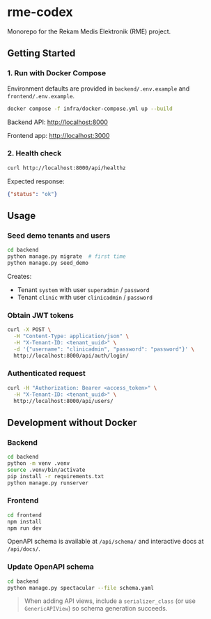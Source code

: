 # rme-codex

Monorepo for the Rekam Medis Elektronik (RME) project.

## Getting Started

### 1. Run with Docker Compose

Environment defaults are provided in `backend/.env.example` and `frontend/.env.example`.

```bash
docker compose -f infra/docker-compose.yml up --build
```

Backend API: <http://localhost:8000>

Frontend app: <http://localhost:3000>

### 2. Health check

```bash
curl http://localhost:8000/api/healthz
```

Expected response:

```json
{"status": "ok"}
```

## Usage

### Seed demo tenants and users

```bash
cd backend
python manage.py migrate  # first time
python manage.py seed_demo
```

Creates:

- Tenant `system` with user `superadmin` / `password`
- Tenant `clinic` with user `clinicadmin` / `password`

### Obtain JWT tokens

```bash
curl -X POST \
  -H "Content-Type: application/json" \
  -H "X-Tenant-ID: <tenant_uuid>" \
  -d '{"username": "clinicadmin", "password": "password"}' \
  http://localhost:8000/api/auth/login/
```

### Authenticated request

```bash
curl -H "Authorization: Bearer <access_token>" \
  -H "X-Tenant-ID: <tenant_uuid>" \
  http://localhost:8000/api/users/
```

## Development without Docker

### Backend

```bash
cd backend
python -m venv .venv
source .venv/bin/activate
pip install -r requirements.txt
python manage.py runserver
```

### Frontend

```bash
cd frontend
npm install
npm run dev
```

OpenAPI schema is available at `/api/schema/` and interactive docs at `/api/docs/`.

### Update OpenAPI schema

```bash
cd backend
python manage.py spectacular --file schema.yaml
```

> When adding API views, include a `serializer_class` (or use `GenericAPIView`) so schema generation succeeds.
